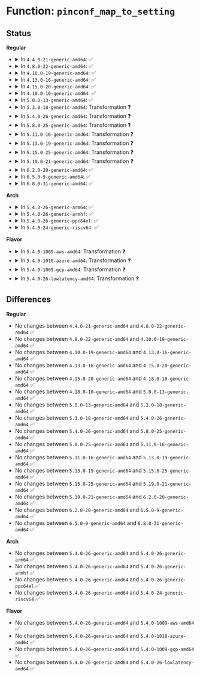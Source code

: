 # Function: <code>pinconf_map_to_setting</code>

## Status
<b>Regular</b>
<ul>
<li>
<details>
<summary>In <code>4.4.0-21-generic-amd64</code>: ✅</summary>

```c
int pinconf_map_to_setting(const struct pinctrl_map * map, struct pinctrl_setting * setting)
```

```json
{
  "name": "pinconf_map_to_setting",
  "collision_type": "Unique Global",
  "inline_type": "No",
  "funcs": [
    {
      "addr": 18446744071583175456,
      "name": "pinconf_map_to_setting",
      "external": true,
      "loc": "drivers/pinctrl/pinconf.c:110",
      "file": "drivers/pinctrl/pinconf.c",
      "inline": "seen, unknown",
      "caller_inline": [],
      "caller_func": [
        "drivers/pinctrl/core.c:pinctrl_get"
      ]
    }
  ],
  "symbols": [
    {
      "addr": 18446744071583175456,
      "name": "pinconf_map_to_setting",
      "section": ".text",
      "bind": "STB_GLOBAL",
      "size": 180
    }
  ]
}
```
</details>
</li>
<li>
<details>
<summary>In <code>4.8.0-22-generic-amd64</code>: ✅</summary>

```c
int pinconf_map_to_setting(const struct pinctrl_map * map, struct pinctrl_setting * setting)
```

```json
{
  "name": "pinconf_map_to_setting",
  "collision_type": "Unique Global",
  "inline_type": "No",
  "funcs": [
    {
      "addr": 18446744071583472208,
      "name": "pinconf_map_to_setting",
      "external": true,
      "loc": "drivers/pinctrl/pinconf.c:110",
      "file": "drivers/pinctrl/pinconf.c",
      "inline": "seen, unknown",
      "caller_inline": [],
      "caller_func": [
        "drivers/pinctrl/core.c:pinctrl_get"
      ]
    }
  ],
  "symbols": [
    {
      "addr": 18446744071583472208,
      "name": "pinconf_map_to_setting",
      "section": ".text",
      "bind": "STB_GLOBAL",
      "size": 180
    }
  ]
}
```
</details>
</li>
<li>
<details>
<summary>In <code>4.10.0-19-generic-amd64</code>: ✅</summary>

```c
int pinconf_map_to_setting(const struct pinctrl_map * map, struct pinctrl_setting * setting)
```

```json
{
  "name": "pinconf_map_to_setting",
  "collision_type": "Unique Global",
  "inline_type": "No",
  "funcs": [
    {
      "addr": 18446744071583599920,
      "name": "pinconf_map_to_setting",
      "external": true,
      "loc": "drivers/pinctrl/pinconf.c:110",
      "file": "drivers/pinctrl/pinconf.c",
      "inline": "seen, unknown",
      "caller_inline": [],
      "caller_func": [
        "drivers/pinctrl/core.c:pinctrl_get"
      ]
    }
  ],
  "symbols": [
    {
      "addr": 18446744071583599920,
      "name": "pinconf_map_to_setting",
      "section": ".text",
      "bind": "STB_GLOBAL",
      "size": 180
    }
  ]
}
```
</details>
</li>
<li>
<details>
<summary>In <code>4.13.0-16-generic-amd64</code>: ✅</summary>

```c
int pinconf_map_to_setting(const struct pinctrl_map * map, struct pinctrl_setting * setting)
```

```json
{
  "name": "pinconf_map_to_setting",
  "collision_type": "Unique Global",
  "inline_type": "No",
  "funcs": [
    {
      "addr": 18446744071583638976,
      "name": "pinconf_map_to_setting",
      "external": true,
      "loc": "drivers/pinctrl/pinconf.c:109",
      "file": "drivers/pinctrl/pinconf.c",
      "inline": "seen, unknown",
      "caller_inline": [],
      "caller_func": [
        "drivers/pinctrl/core.c:create_pinctrl"
      ]
    }
  ],
  "symbols": [
    {
      "addr": 18446744071583638976,
      "name": "pinconf_map_to_setting",
      "section": ".text",
      "bind": "STB_GLOBAL",
      "size": 180
    }
  ]
}
```
</details>
</li>
<li>
<details>
<summary>In <code>4.15.0-20-generic-amd64</code>: ✅</summary>

```c
int pinconf_map_to_setting(const struct pinctrl_map * map, struct pinctrl_setting * setting)
```

```json
{
  "name": "pinconf_map_to_setting",
  "collision_type": "Unique Global",
  "inline_type": "No",
  "funcs": [
    {
      "addr": 18446744071583885392,
      "name": "pinconf_map_to_setting",
      "external": true,
      "loc": "drivers/pinctrl/pinconf.c:109",
      "file": "drivers/pinctrl/pinconf.c",
      "inline": "seen, unknown",
      "caller_inline": [],
      "caller_func": [
        "drivers/pinctrl/core.c:create_pinctrl"
      ]
    }
  ],
  "symbols": [
    {
      "addr": 18446744071583885392,
      "name": "pinconf_map_to_setting",
      "section": ".text",
      "bind": "STB_GLOBAL",
      "size": 180
    }
  ]
}
```
</details>
</li>
<li>
<details>
<summary>In <code>4.18.0-10-generic-amd64</code>: ✅</summary>

```c
int pinconf_map_to_setting(const struct pinctrl_map * map, struct pinctrl_setting * setting)
```

```json
{
  "name": "pinconf_map_to_setting",
  "collision_type": "Unique Global",
  "inline_type": "No",
  "funcs": [
    {
      "addr": 18446744071584086064,
      "name": "pinconf_map_to_setting",
      "external": true,
      "loc": "drivers/pinctrl/pinconf.c:109",
      "file": "drivers/pinctrl/pinconf.c",
      "inline": "seen, unknown",
      "caller_inline": [],
      "caller_func": [
        "drivers/pinctrl/core.c:create_pinctrl"
      ]
    }
  ],
  "symbols": [
    {
      "addr": 18446744071584086064,
      "name": "pinconf_map_to_setting",
      "section": ".text",
      "bind": "STB_GLOBAL",
      "size": 180
    }
  ]
}
```
</details>
</li>
<li>
<details>
<summary>In <code>5.0.0-13-generic-amd64</code>: ✅</summary>

```c
int pinconf_map_to_setting(const struct pinctrl_map * map, struct pinctrl_setting * setting)
```

```json
{
  "name": "pinconf_map_to_setting",
  "collision_type": "Unique Global",
  "inline_type": "No",
  "funcs": [
    {
      "addr": 18446744071584170656,
      "name": "pinconf_map_to_setting",
      "external": true,
      "loc": "drivers/pinctrl/pinconf.c:109",
      "file": "drivers/pinctrl/pinconf.c",
      "inline": "seen, unknown",
      "caller_inline": [],
      "caller_func": [
        "drivers/pinctrl/core.c:create_pinctrl"
      ]
    }
  ],
  "symbols": [
    {
      "addr": 18446744071584170656,
      "name": "pinconf_map_to_setting",
      "section": ".text",
      "bind": "STB_GLOBAL",
      "size": 180
    }
  ]
}
```
</details>
</li>
<li>
<details>
<summary>In <code>5.3.0-18-generic-amd64</code>: Transformation ❓</summary>

```c
int pinconf_map_to_setting(const struct pinctrl_map * map, struct pinctrl_setting * setting)
```

```json
{
  "name": "pinconf_map_to_setting",
  "collision_type": "Unique Global",
  "inline_type": "No",
  "funcs": [
    {
      "addr": 0,
      "name": "pinconf_map_to_setting",
      "external": true,
      "loc": "drivers/pinctrl/pinconf.c:107",
      "file": "drivers/pinctrl/pinconf.c",
      "inline": "seen, unknown",
      "caller_inline": [],
      "caller_func": [
        "drivers/pinctrl/core.c:create_pinctrl"
      ]
    }
  ],
  "symbols": [
    {
      "addr": 18446744071584360334,
      "name": "pinconf_map_to_setting.cold",
      "section": ".text",
      "bind": "STB_LOCAL",
      "size": 64
    },
    {
      "addr": 18446744071584359488,
      "name": "pinconf_map_to_setting",
      "section": ".text",
      "bind": "STB_GLOBAL",
      "size": 132
    }
  ]
}
```
</details>
</li>
<li>
<details>
<summary>In <code>5.4.0-26-generic-amd64</code>: Transformation ❓</summary>

```c
int pinconf_map_to_setting(const struct pinctrl_map * map, struct pinctrl_setting * setting)
```

```json
{
  "name": "pinconf_map_to_setting",
  "collision_type": "Unique Global",
  "inline_type": "No",
  "funcs": [
    {
      "addr": 0,
      "name": "pinconf_map_to_setting",
      "external": true,
      "loc": "drivers/pinctrl/pinconf.c:107",
      "file": "drivers/pinctrl/pinconf.c",
      "inline": "seen, unknown",
      "caller_inline": [],
      "caller_func": [
        "drivers/pinctrl/core.c:create_pinctrl"
      ]
    }
  ],
  "symbols": [
    {
      "addr": 18446744071584495134,
      "name": "pinconf_map_to_setting.cold",
      "section": ".text",
      "bind": "STB_LOCAL",
      "size": 64
    },
    {
      "addr": 18446744071584494288,
      "name": "pinconf_map_to_setting",
      "section": ".text",
      "bind": "STB_GLOBAL",
      "size": 132
    }
  ]
}
```
</details>
</li>
<li>
<details>
<summary>In <code>5.8.0-25-generic-amd64</code>: Transformation ❓</summary>

```c
int pinconf_map_to_setting(const struct pinctrl_map * map, struct pinctrl_setting * setting)
```

```json
{
  "name": "pinconf_map_to_setting",
  "collision_type": "Unique Global",
  "inline_type": "No",
  "funcs": [
    {
      "addr": 0,
      "name": "pinconf_map_to_setting",
      "external": true,
      "loc": "drivers/pinctrl/pinconf.c:107",
      "file": "drivers/pinctrl/pinconf.c",
      "inline": "seen, unknown",
      "caller_inline": [],
      "caller_func": [
        "drivers/pinctrl/core.c:add_setting"
      ]
    }
  ],
  "symbols": [
    {
      "addr": 18446744071585160206,
      "name": "pinconf_map_to_setting.cold",
      "section": ".text",
      "bind": "STB_LOCAL",
      "size": 64
    },
    {
      "addr": 18446744071585159360,
      "name": "pinconf_map_to_setting",
      "section": ".text",
      "bind": "STB_GLOBAL",
      "size": 132
    }
  ]
}
```
</details>
</li>
<li>
<details>
<summary>In <code>5.11.0-16-generic-amd64</code>: Transformation ❓</summary>

```c
int pinconf_map_to_setting(const struct pinctrl_map * map, struct pinctrl_setting * setting)
```

```json
{
  "name": "pinconf_map_to_setting",
  "collision_type": "Unique Global",
  "inline_type": "No",
  "funcs": [
    {
      "addr": 0,
      "name": "pinconf_map_to_setting",
      "external": true,
      "loc": "drivers/pinctrl/pinconf.c:107",
      "file": "drivers/pinctrl/pinconf.c",
      "inline": "seen, unknown",
      "caller_inline": [],
      "caller_func": [
        "drivers/pinctrl/core.c:add_setting"
      ]
    }
  ],
  "symbols": [
    {
      "addr": 18446744071591384241,
      "name": "pinconf_map_to_setting.cold",
      "section": ".text",
      "bind": "STB_LOCAL",
      "size": 64
    },
    {
      "addr": 18446744071585309104,
      "name": "pinconf_map_to_setting",
      "section": ".text",
      "bind": "STB_GLOBAL",
      "size": 132
    }
  ]
}
```
</details>
</li>
<li>
<details>
<summary>In <code>5.13.0-19-generic-amd64</code>: Transformation ❓</summary>

```c
int pinconf_map_to_setting(const struct pinctrl_map * map, struct pinctrl_setting * setting)
```

```json
{
  "name": "pinconf_map_to_setting",
  "collision_type": "Unique Global",
  "inline_type": "No",
  "funcs": [
    {
      "addr": 0,
      "name": "pinconf_map_to_setting",
      "external": true,
      "loc": "drivers/pinctrl/pinconf.c:107",
      "file": "drivers/pinctrl/pinconf.c",
      "inline": "seen, unknown",
      "caller_inline": [],
      "caller_func": [
        "drivers/pinctrl/core.c:add_setting"
      ]
    }
  ],
  "symbols": [
    {
      "addr": 18446744071591326677,
      "name": "pinconf_map_to_setting.cold",
      "section": ".text",
      "bind": "STB_LOCAL",
      "size": 64
    },
    {
      "addr": 18446744071585193616,
      "name": "pinconf_map_to_setting",
      "section": ".text",
      "bind": "STB_GLOBAL",
      "size": 132
    }
  ]
}
```
</details>
</li>
<li>
<details>
<summary>In <code>5.15.0-25-generic-amd64</code>: Transformation ❓</summary>

```c
int pinconf_map_to_setting(const struct pinctrl_map * map, struct pinctrl_setting * setting)
```

```json
{
  "name": "pinconf_map_to_setting",
  "collision_type": "Unique Global",
  "inline_type": "No",
  "funcs": [
    {
      "addr": 0,
      "name": "pinconf_map_to_setting",
      "external": true,
      "loc": "drivers/pinctrl/pinconf.c:107",
      "file": "drivers/pinctrl/pinconf.c",
      "inline": "seen, unknown",
      "caller_inline": [],
      "caller_func": [
        "drivers/pinctrl/core.c:add_setting"
      ]
    }
  ],
  "symbols": [
    {
      "addr": 18446744071592348178,
      "name": "pinconf_map_to_setting.cold",
      "section": ".text",
      "bind": "STB_LOCAL",
      "size": 64
    },
    {
      "addr": 18446744071585647616,
      "name": "pinconf_map_to_setting",
      "section": ".text",
      "bind": "STB_GLOBAL",
      "size": 132
    }
  ]
}
```
</details>
</li>
<li>
<details>
<summary>In <code>5.19.0-21-generic-amd64</code>: Transformation ❓</summary>

```c
int pinconf_map_to_setting(const struct pinctrl_map * map, struct pinctrl_setting * setting)
```

```json
{
  "name": "pinconf_map_to_setting",
  "collision_type": "Unique Global",
  "inline_type": "No",
  "funcs": [
    {
      "addr": 0,
      "name": "pinconf_map_to_setting",
      "external": true,
      "loc": "drivers/pinctrl/pinconf.c:107",
      "file": "drivers/pinctrl/pinconf.c",
      "inline": "seen, unknown",
      "caller_inline": [],
      "caller_func": [
        "drivers/pinctrl/core.c:add_setting"
      ]
    }
  ],
  "symbols": [
    {
      "addr": 18446744071594209596,
      "name": "pinconf_map_to_setting.cold",
      "section": ".text",
      "bind": "STB_LOCAL",
      "size": 64
    },
    {
      "addr": 18446744071586809136,
      "name": "pinconf_map_to_setting",
      "section": ".text",
      "bind": "STB_GLOBAL",
      "size": 152
    }
  ]
}
```
</details>
</li>
<li>
<details>
<summary>In <code>6.2.0-20-generic-amd64</code>: ✅</summary>

```c
int pinconf_map_to_setting(const struct pinctrl_map * map, struct pinctrl_setting * setting)
```

```json
{
  "name": "pinconf_map_to_setting",
  "collision_type": "Unique Global",
  "inline_type": "No",
  "funcs": [
    {
      "addr": 18446744071587947280,
      "name": "pinconf_map_to_setting",
      "external": true,
      "loc": "drivers/pinctrl/pinconf.c:107",
      "file": "drivers/pinctrl/pinconf.c",
      "inline": "seen, unknown",
      "caller_inline": [],
      "caller_func": [
        "drivers/pinctrl/core.c:add_setting"
      ]
    }
  ],
  "symbols": [
    {
      "addr": 18446744071587947280,
      "name": "pinconf_map_to_setting",
      "section": ".text",
      "bind": "STB_GLOBAL",
      "size": 200
    }
  ]
}
```
</details>
</li>
<li>
<details>
<summary>In <code>6.5.0-9-generic-amd64</code>: ✅</summary>

```c
int pinconf_map_to_setting(const struct pinctrl_map * map, struct pinctrl_setting * setting)
```

```json
{
  "name": "pinconf_map_to_setting",
  "collision_type": "Unique Global",
  "inline_type": "No",
  "funcs": [
    {
      "addr": 18446744071588221536,
      "name": "pinconf_map_to_setting",
      "external": true,
      "loc": "drivers/pinctrl/pinconf.c:107",
      "file": "drivers/pinctrl/pinconf.c",
      "inline": "seen, unknown",
      "caller_inline": [],
      "caller_func": [
        "drivers/pinctrl/core.c:add_setting"
      ]
    }
  ],
  "symbols": [
    {
      "addr": 18446744071588221536,
      "name": "pinconf_map_to_setting",
      "section": ".text",
      "bind": "STB_GLOBAL",
      "size": 200
    }
  ]
}
```
</details>
</li>
<li>
<details>
<summary>In <code>6.8.0-31-generic-amd64</code>: ✅</summary>

```c
int pinconf_map_to_setting(const struct pinctrl_map * map, struct pinctrl_setting * setting)
```

```json
{
  "name": "pinconf_map_to_setting",
  "collision_type": "Unique Global",
  "inline_type": "No",
  "funcs": [
    {
      "addr": 18446744071588514320,
      "name": "pinconf_map_to_setting",
      "external": true,
      "loc": "drivers/pinctrl/pinconf.c:109",
      "file": "drivers/pinctrl/pinconf.c",
      "inline": "seen, unknown",
      "caller_inline": [],
      "caller_func": [
        "drivers/pinctrl/core.c:add_setting"
      ]
    }
  ],
  "symbols": [
    {
      "addr": 18446744071588514320,
      "name": "pinconf_map_to_setting",
      "section": ".text",
      "bind": "STB_GLOBAL",
      "size": 200
    }
  ]
}
```
</details>
</li>
</ul>
<b>Arch</b>
<ul>
<li>
<details>
<summary>In <code>5.4.0-26-generic-arm64</code>: ✅</summary>

```c
int pinconf_map_to_setting(const struct pinctrl_map * map, struct pinctrl_setting * setting)
```

```json
{
  "name": "pinconf_map_to_setting",
  "collision_type": "Unique Global",
  "inline_type": "No",
  "funcs": [
    {
      "addr": 18446603336496514272,
      "name": "pinconf_map_to_setting",
      "external": true,
      "loc": "drivers/pinctrl/pinconf.c:107",
      "file": "drivers/pinctrl/pinconf.c",
      "inline": "seen, unknown",
      "caller_inline": [],
      "caller_func": [
        "drivers/pinctrl/core.c:create_pinctrl"
      ]
    }
  ],
  "symbols": [
    {
      "addr": 18446603336496514272,
      "name": "pinconf_map_to_setting",
      "section": ".text",
      "bind": "STB_GLOBAL",
      "size": 192
    }
  ]
}
```
</details>
</li>
<li>
<details>
<summary>In <code>5.4.0-26-generic-armhf</code>: ✅</summary>

```c
int pinconf_map_to_setting(const struct pinctrl_map * map, struct pinctrl_setting * setting)
```

```json
{
  "name": "pinconf_map_to_setting",
  "collision_type": "Unique Global",
  "inline_type": "No",
  "funcs": [
    {
      "addr": 3229819324,
      "name": "pinconf_map_to_setting",
      "external": true,
      "loc": "drivers/pinctrl/pinconf.c:107",
      "file": "drivers/pinctrl/pinconf.c",
      "inline": "seen, unknown",
      "caller_inline": [],
      "caller_func": [
        "drivers/pinctrl/core.c:create_pinctrl"
      ]
    }
  ],
  "symbols": [
    {
      "addr": 3229819324,
      "name": "pinconf_map_to_setting",
      "section": ".text",
      "bind": "STB_GLOBAL",
      "size": 176
    }
  ]
}
```
</details>
</li>
<li>
<details>
<summary>In <code>5.4.0-26-generic-ppc64el</code>: ✅</summary>

```c
int pinconf_map_to_setting(const struct pinctrl_map * map, struct pinctrl_setting * setting)
```

```json
{
  "name": "pinconf_map_to_setting",
  "collision_type": "Unique Global",
  "inline_type": "No",
  "funcs": [
    {
      "addr": 13835058055290732256,
      "name": "pinconf_map_to_setting",
      "external": true,
      "loc": "drivers/pinctrl/pinconf.c:107",
      "file": "drivers/pinctrl/pinconf.c",
      "inline": "seen, unknown",
      "caller_inline": [],
      "caller_func": [
        "drivers/pinctrl/core.c:create_pinctrl"
      ]
    }
  ],
  "symbols": [
    {
      "addr": 13835058055290732256,
      "name": "pinconf_map_to_setting",
      "section": ".text",
      "bind": "STB_GLOBAL",
      "size": 284
    }
  ]
}
```
</details>
</li>
<li>
<details>
<summary>In <code>5.4.0-24-generic-riscv64</code>: ✅</summary>

```c
int pinconf_map_to_setting(const struct pinctrl_map * map, struct pinctrl_setting * setting)
```

```json
{
  "name": "pinconf_map_to_setting",
  "collision_type": "Unique Global",
  "inline_type": "No",
  "funcs": [
    {
      "addr": 18446743936275431356,
      "name": "pinconf_map_to_setting",
      "external": true,
      "loc": "drivers/pinctrl/pinconf.c:107",
      "file": "drivers/pinctrl/pinconf.c",
      "inline": "seen, unknown",
      "caller_inline": [],
      "caller_func": [
        "drivers/pinctrl/core.c:create_pinctrl"
      ]
    }
  ],
  "symbols": [
    {
      "addr": 18446743936275431356,
      "name": "pinconf_map_to_setting",
      "section": ".text",
      "bind": "STB_GLOBAL",
      "size": 178
    }
  ]
}
```
</details>
</li>
</ul>
<b>Flavor</b>
<ul>
<li>
<details>
<summary>In <code>5.4.0-1009-aws-amd64</code>: Transformation ❓</summary>

```c
int pinconf_map_to_setting(const struct pinctrl_map * map, struct pinctrl_setting * setting)
```

```json
{
  "name": "pinconf_map_to_setting",
  "collision_type": "Unique Global",
  "inline_type": "No",
  "funcs": [
    {
      "addr": 0,
      "name": "pinconf_map_to_setting",
      "external": true,
      "loc": "drivers/pinctrl/pinconf.c:107",
      "file": "drivers/pinctrl/pinconf.c",
      "inline": "seen, unknown",
      "caller_inline": [],
      "caller_func": [
        "drivers/pinctrl/core.c:create_pinctrl"
      ]
    }
  ],
  "symbols": [
    {
      "addr": 18446744071584463886,
      "name": "pinconf_map_to_setting.cold",
      "section": ".text",
      "bind": "STB_LOCAL",
      "size": 64
    },
    {
      "addr": 18446744071584463040,
      "name": "pinconf_map_to_setting",
      "section": ".text",
      "bind": "STB_GLOBAL",
      "size": 132
    }
  ]
}
```
</details>
</li>
<li>
<details>
<summary>In <code>5.4.0-1010-azure-amd64</code>: Transformation ❓</summary>

```c
int pinconf_map_to_setting(const struct pinctrl_map * map, struct pinctrl_setting * setting)
```

```json
{
  "name": "pinconf_map_to_setting",
  "collision_type": "Unique Global",
  "inline_type": "No",
  "funcs": [
    {
      "addr": 0,
      "name": "pinconf_map_to_setting",
      "external": true,
      "loc": "drivers/pinctrl/pinconf.c:107",
      "file": "drivers/pinctrl/pinconf.c",
      "inline": "seen, unknown",
      "caller_inline": [],
      "caller_func": [
        "drivers/pinctrl/core.c:create_pinctrl"
      ]
    }
  ],
  "symbols": [
    {
      "addr": 18446744071584399566,
      "name": "pinconf_map_to_setting.cold",
      "section": ".text",
      "bind": "STB_LOCAL",
      "size": 64
    },
    {
      "addr": 18446744071584398720,
      "name": "pinconf_map_to_setting",
      "section": ".text",
      "bind": "STB_GLOBAL",
      "size": 132
    }
  ]
}
```
</details>
</li>
<li>
<details>
<summary>In <code>5.4.0-1009-gcp-amd64</code>: Transformation ❓</summary>

```c
int pinconf_map_to_setting(const struct pinctrl_map * map, struct pinctrl_setting * setting)
```

```json
{
  "name": "pinconf_map_to_setting",
  "collision_type": "Unique Global",
  "inline_type": "No",
  "funcs": [
    {
      "addr": 0,
      "name": "pinconf_map_to_setting",
      "external": true,
      "loc": "drivers/pinctrl/pinconf.c:107",
      "file": "drivers/pinctrl/pinconf.c",
      "inline": "seen, unknown",
      "caller_inline": [],
      "caller_func": [
        "drivers/pinctrl/core.c:create_pinctrl"
      ]
    }
  ],
  "symbols": [
    {
      "addr": 18446744071584446798,
      "name": "pinconf_map_to_setting.cold",
      "section": ".text",
      "bind": "STB_LOCAL",
      "size": 64
    },
    {
      "addr": 18446744071584445952,
      "name": "pinconf_map_to_setting",
      "section": ".text",
      "bind": "STB_GLOBAL",
      "size": 132
    }
  ]
}
```
</details>
</li>
<li>
<details>
<summary>In <code>5.4.0-26-lowlatency-amd64</code>: Transformation ❓</summary>

```c
int pinconf_map_to_setting(const struct pinctrl_map * map, struct pinctrl_setting * setting)
```

```json
{
  "name": "pinconf_map_to_setting",
  "collision_type": "Unique Global",
  "inline_type": "No",
  "funcs": [
    {
      "addr": 0,
      "name": "pinconf_map_to_setting",
      "external": true,
      "loc": "drivers/pinctrl/pinconf.c:107",
      "file": "drivers/pinctrl/pinconf.c",
      "inline": "seen, unknown",
      "caller_inline": [],
      "caller_func": [
        "drivers/pinctrl/core.c:create_pinctrl"
      ]
    }
  ],
  "symbols": [
    {
      "addr": 18446744071584552926,
      "name": "pinconf_map_to_setting.cold",
      "section": ".text",
      "bind": "STB_LOCAL",
      "size": 64
    },
    {
      "addr": 18446744071584552080,
      "name": "pinconf_map_to_setting",
      "section": ".text",
      "bind": "STB_GLOBAL",
      "size": 132
    }
  ]
}
```
</details>
</li>
</ul>

## Differences
<b>Regular</b>
<ul>
<li>
No changes between <code>4.4.0-21-generic-amd64</code> and <code>4.8.0-22-generic-amd64</code> ✅
</li>
<li>
No changes between <code>4.8.0-22-generic-amd64</code> and <code>4.10.0-19-generic-amd64</code> ✅
</li>
<li>
No changes between <code>4.10.0-19-generic-amd64</code> and <code>4.13.0-16-generic-amd64</code> ✅
</li>
<li>
No changes between <code>4.13.0-16-generic-amd64</code> and <code>4.15.0-20-generic-amd64</code> ✅
</li>
<li>
No changes between <code>4.15.0-20-generic-amd64</code> and <code>4.18.0-10-generic-amd64</code> ✅
</li>
<li>
No changes between <code>4.18.0-10-generic-amd64</code> and <code>5.0.0-13-generic-amd64</code> ✅
</li>
<li>
No changes between <code>5.0.0-13-generic-amd64</code> and <code>5.3.0-18-generic-amd64</code> ✅
</li>
<li>
No changes between <code>5.3.0-18-generic-amd64</code> and <code>5.4.0-26-generic-amd64</code> ✅
</li>
<li>
No changes between <code>5.4.0-26-generic-amd64</code> and <code>5.8.0-25-generic-amd64</code> ✅
</li>
<li>
No changes between <code>5.8.0-25-generic-amd64</code> and <code>5.11.0-16-generic-amd64</code> ✅
</li>
<li>
No changes between <code>5.11.0-16-generic-amd64</code> and <code>5.13.0-19-generic-amd64</code> ✅
</li>
<li>
No changes between <code>5.13.0-19-generic-amd64</code> and <code>5.15.0-25-generic-amd64</code> ✅
</li>
<li>
No changes between <code>5.15.0-25-generic-amd64</code> and <code>5.19.0-21-generic-amd64</code> ✅
</li>
<li>
No changes between <code>5.19.0-21-generic-amd64</code> and <code>6.2.0-20-generic-amd64</code> ✅
</li>
<li>
No changes between <code>6.2.0-20-generic-amd64</code> and <code>6.5.0-9-generic-amd64</code> ✅
</li>
<li>
No changes between <code>6.5.0-9-generic-amd64</code> and <code>6.8.0-31-generic-amd64</code> ✅
</li>
</ul>
<b>Arch</b>
<ul>
<li>
No changes between <code>5.4.0-26-generic-amd64</code> and <code>5.4.0-26-generic-arm64</code> ✅
</li>
<li>
No changes between <code>5.4.0-26-generic-amd64</code> and <code>5.4.0-26-generic-armhf</code> ✅
</li>
<li>
No changes between <code>5.4.0-26-generic-amd64</code> and <code>5.4.0-26-generic-ppc64el</code> ✅
</li>
<li>
No changes between <code>5.4.0-26-generic-amd64</code> and <code>5.4.0-24-generic-riscv64</code> ✅
</li>
</ul>
<b>Flavor</b>
<ul>
<li>
No changes between <code>5.4.0-26-generic-amd64</code> and <code>5.4.0-1009-aws-amd64</code> ✅
</li>
<li>
No changes between <code>5.4.0-26-generic-amd64</code> and <code>5.4.0-1010-azure-amd64</code> ✅
</li>
<li>
No changes between <code>5.4.0-26-generic-amd64</code> and <code>5.4.0-1009-gcp-amd64</code> ✅
</li>
<li>
No changes between <code>5.4.0-26-generic-amd64</code> and <code>5.4.0-26-lowlatency-amd64</code> ✅
</li>
</ul>
